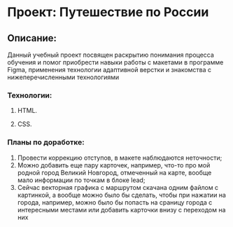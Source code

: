 # **Проект: Путешествие по России**

## Описание:

Данный учебный проект посвящен раскрытию понимания процесса обучения и помог приобрести навыки работы с макетами в программе Figma, применения технологии адаптивной верстки и знакомства с нижеперечисленными технологиями

### Технологии:


1. HTML.

2. CSS.

### Планы по доработке:

1. Провести коррекцию отступов, в макете наблюдаются неточности;
2. Можно добавить еще пару карточек, например, что-то про мой родной город Великий Новгород, отмеченный на карте, вообще мало информации по точкам в блоке lead;
3. Сейчас векторная графика с маршрутом скачана одним файлом с картинкой, а вообще можно было бы сделать, чтобы при нажатии на города, например, можно было бы попасть на сраницу города с интересными местами или добавить карточки внизу с переходом на них

